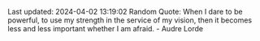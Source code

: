 Last updated: 2024-04-02 13:19:02
Random Quote: When I dare to be powerful, to use my strength in the service of my vision, then it becomes less and less important whether I am afraid. - Audre Lorde